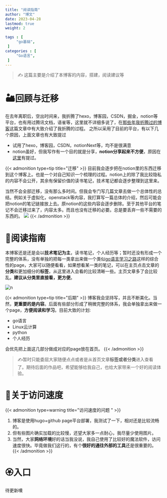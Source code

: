 ```yaml
---
title: "阅读指南"                         
author: "博文"   
date: 2023-04-28      
lastmod: true     
weight: 2

tags : [                                    
     "go基础",
 ]
categories : [                              
     "Go语言",
 ]
---
```

> ✍️ 这篇主要是介绍了本博客的内容，搭建，阅读建议等


# 🏜️回顾与迁移

在去年离职后，空出时间来，我折腾了hexo，博客园，CSDN，掘金，notion等平台，也有用过腾讯文档，语雀等，这里就不详细多说了，在[那些年我折腾过的博客](https://sunnydongbowen.github.io/%E8%81%8A%E8%81%8A%E9%82%A3%E4%BA%9B%E5%B9%B4%E6%88%91%E6%8A%98%E8%85%BE%E8%BF%87%E7%9A%84%E5%8D%9A%E5%AE%A2/)这篇文章中有大致介绍了我折腾的过程。
之所以采用了目前的平台，有以下几个原因，上面文章也有大致提过
- 试用了hexo，博客园，CSDN，notionNext等，均不是很满意
- notion虽好，但我写作有一个目的就是分享，**notion分享起来不方便**，原因在[这里](https://sunnydongbowen.github.io/%E8%81%8A%E8%81%8A%E9%82%A3%E4%BA%9B%E5%B9%B4%E6%88%91%E6%8A%98%E8%85%BE%E8%BF%87%E7%9A%84%E5%8D%9A%E5%AE%A2/#%E6%8A%98%E8%85%BE%E8%BF%87%E7%9A%84%E5%8D%9A%E5%AE%A2%E5%B9%B3%E5%8F%B0)有提过。


{{< admonition type=tip title="迁移"  >}}
目前我会逐步把在notion里的东西迁移到这个博客上。也是一个对自己知识一个梳理的过程。notion上的除了我比较隐私的内容不会公开，其余有保留价值的读书笔记，技术笔记都会逐步整理到这里来。

当然不会全部迁移，没有那么多时间。但我会专门写几篇文章去做一个总体性的总结。例如关于虚拟化，openstack等内容，我打算写一篇总体的介绍，然后可能会把notion的笔记链接放上去。原notion的这些内容会逐步删除。至于其他平台的笔记不会迁移过来了，内容太多。而且也没有迁移的必要。总是要丢弃一些不需要的东西的。
![](/go基础/20230501111659.png)
{{< /admonition >}}
# 🐶阅读指南

本博客还是还是会以**技术笔记为主**，读书笔记，个人经历等；暂时还没有形成一个完整的体系，没有单独的把每一类拿出来做一个类似[go语言学习之路](https://sunnydongbowen.github.io/go%E8%AF%AD%E8%A8%80%E5%AD%A6%E4%B9%A0%E4%B9%8B%E8%B7%AF/)这样的综合性的page，大家可以随便看看，如果想看某一类的笔记，可以在主页点击文章的**分类**和更加细分的**标签**，从这里进入会看的比较清晰一些。主页文章多了会比较乱。**建议从分类里直接看，更方便**。

![n](/go基础/20230428154650.png)

{{< admonition type=tip title="后期"  >}}
博客我会坚持写，并且不断美化。当然，**更重要的是内容**。后面有些部分形成了稍微完整的体系，我会单独拿出来做一个page，**方便阅读和学习**。目前大致的计划: 
- go语言
- Linux云计算
- python
- 个人经历

会优先把上面这几部分做成对应的page放在首页。
{{< /admonition >}}

> ✍️暂时只能委屈大家随便点点或者是从首页文章**标签或者分类**进入查看了。期待后面的作品吧，希望能够给我自己，也给大家带来一个好的阅读体验。

# 🍄关于访问速度

{{< admonition type=warning  title="访问速度的问题 "  >}}
1. 博客是使用hugo+github page平台部署，我测试了一下，相对还是比较流畅的。
2. 但有些图片确实加载的比较慢，还望大家多一点耐心，我尽量少使用图片。
3. 当然，大家**网络环境**好的话当我没说，我自己使用了比较好的魔法软件，访问速度很快。毕竟做我们这行的，有个**很好的通往外部的工具**还是很重要的。
{{< /admonition >}}


# 🏵️入口

待更新噢


